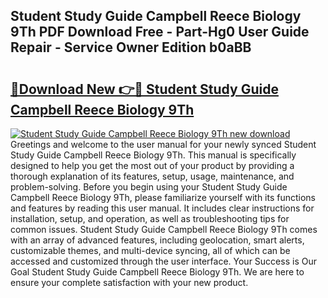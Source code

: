 ## Student Study Guide Campbell Reece Biology 9Th PDF Download Free - Part-Hg0 User Guide Repair - Service Owner Edition b0aBB

# <h2><a href="http://bc53123.oget.top/?id=Student+Study+Guide+Campbell+Reece+Biology+9Th">🔗Download New 👉🔴 Student Study Guide Campbell Reece Biology 9Th</a></h2>

[![Student Study Guide Campbell Reece Biology 9Th new download](https://i.imgur.com/5g1atiW.png)](http://bc53123.oget.top/?id=Student+Study+Guide+Campbell+Reece+Biology+9Th)
Greetings and welcome to the user manual for your newly synced Student Study Guide Campbell Reece Biology 9Th. This manual is specifically designed to help you get the most out of your product by providing a thorough explanation of its features, setup, usage, maintenance, and problem-solving. Before you begin using your Student Study Guide Campbell Reece Biology 9Th, please familiarize yourself with its functions and features by reading this user manual. It includes clear instructions for installation, setup, and operation, as well as troubleshooting tips for common issues. Student Study Guide Campbell Reece Biology 9Th comes with an array of advanced features, including geolocation, smart alerts, customizable themes, and multi-device syncing, all of which can be accessed and customized through the user interface. Your Success is Our Goal Student Study Guide Campbell Reece Biology 9Th. We are here to ensure your complete satisfaction with your new product.
